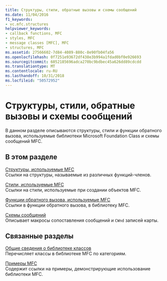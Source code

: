 ```yaml
---
title: Структуры, стили, обратные вызовы и схемы сообщений
ms.date: 11/04/2016
f1_keywords:
- vc.mfc.structures
helpviewer_keywords:
- callback functions, MFC
- styles, MFC
- message classes [MFC], MFC
- structures, MFC
ms.assetid: 27566602-7d84-4089-880c-8e90fb04fa56
ms.openlocfilehash: 0f7251e93672df438e3b994a1fdad0bf0e926693
ms.sourcegitcommit: 6052185696adca270bc9bdbec45a626dd89cdcdd
ms.translationtype: MT
ms.contentlocale: ru-RU
ms.lasthandoff: 10/31/2018
ms.locfileid: "50572952"
---
```

# <a name="structures-styles-callbacks-and-message-maps"></a>Структуры, стили, обратные вызовы и схемы сообщений

В данном разделе описываются структуры, стили и функции обратного вызова, используемые библиотеки Microsoft Foundation Class и схемы сообщений MFC.

## <a name="in-this-section"></a>В этом разделе

[Структуры, используемые MFC](../../mfc/reference/structures-used-by-mfc.md)<br/>
Ссылки на структуры, называемые из различных функций-членов.

[Стили, используемые MFC](../../mfc/reference/styles-used-by-mfc.md)<br/>
Ссылки на стили, используемые при создании объектов MFC.

[Функции обратного вызова, используемые MFC](../../mfc/reference/callback-functions-used-by-mfc.md)<br/>
Ссылки в функции обратного вызова, в библиотеку MFC.

[Схемы сообщений](../../mfc/reference/message-maps-mfc.md)<br/>
Описывает макросы сопоставления сообщений и `CWnd` записей карты.

## <a name="related-sections"></a>Связанные разделы

[Общие сведения о библиотеке классов](../../mfc/class-library-overview.md)<br/>
Перечисляет классы в библиотеке MFC по категориям.

[Примеры MFC](../../visual-cpp-samples.md)<br/>
Содержит ссылки на примеры, демонстрирующие использование библиотеки MFC.

